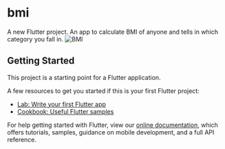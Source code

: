 # bmi

A new Flutter project.
An app to calculate BMI of anyone and tells in which category you fall in.
![BMI](https://user-images.githubusercontent.com/42516515/59157171-b61b2980-8ac3-11e9-81c3-e879399e9541.PNG)


## Getting Started

This project is a starting point for a Flutter application.

A few resources to get you started if this is your first Flutter project:

- [Lab: Write your first Flutter app](https://flutter.dev/docs/get-started/codelab)
- [Cookbook: Useful Flutter samples](https://flutter.dev/docs/cookbook)

For help getting started with Flutter, view our 
[online documentation](https://flutter.dev/docs), which offers tutorials, 
samples, guidance on mobile development, and a full API reference.
